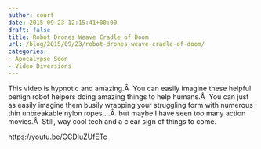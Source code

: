 ```yaml
---
author: court
date: 2015-09-23 12:15:41+00:00
draft: false
title: Robot Drones Weave Cradle of Doom
url: /blog/2015/09/23/robot-drones-weave-cradle-of-doom/
categories:
- Apocalypse Soon
- Video Diversions
---
```


This video is hypnotic and amazing.Â  You can easily imagine these helpful benign robot helpers doing amazing things to help humans.Â  You can just as easily imagine them busily wrapping your struggling form with numerous thin unbreakable nylon ropes....Â  but maybe I have seen too many action movies.Â  Still, way cool tech and a clear sign of things to come.

https://youtu.be/CCDIuZUfETc


